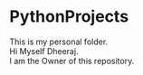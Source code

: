 # PythonProjects
This is my personal folder.<br>
Hi Myself Dheeraj.<br> I am the Owner of this repository.
